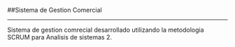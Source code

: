 ##Sistema de Gestion Comercial 
 __________
 Sistema de gestion comrecial desarrollado utilizando la metodologia SCRUM para Analisis de sistemas 2.
